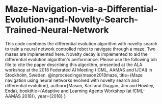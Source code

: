# Maze-Navigation-via-a-Differential-Evolution-and-Novelty-Search-Trained-Neural-Network
This code combines the differential evolution algorithm with novelty search to train a neural network controlled robot to navigate through a maze. Two mazes are implemented here.  Novelty decay is implemented to aid the differential evolution algorithm's performance. Please use the following bib file to cite the paper describing this algorithm, presented at the ALA workshop at the 2018 Federated AI Meeting (ICML, AAMAS and IJCAI) in Stockholm, Sweden. @inproceedings{mason2018maze,   title={Maze navigation using neural networks evolved with novelty search and differential evolution},   author={Mason, Karl and Duggan, Jim and Howley, Enda},   booktitle={Adaptive and Learning Agents Workshop (at ICML-AAMAS 2018)},   year={2018} }
